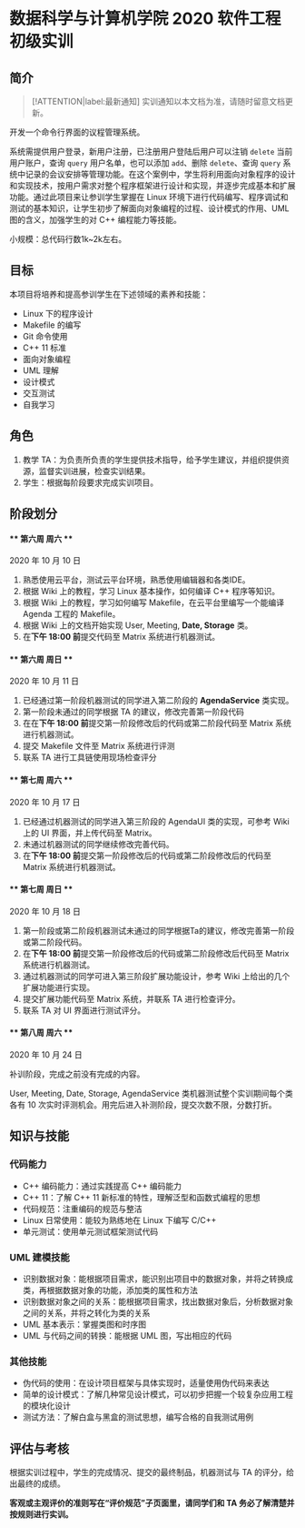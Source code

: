 # 数据科学与计算机学院 2020 软件工程初级实训

## 简介

> [!ATTENTION|label:最新通知]
> 实训通知以本文档为准，请随时留意文档更新。

开发一个命令行界面的议程管理系统。

系统需提供用户登录，新用户注册，已注册用户登陆后用户可以注销 `delete` 当前用户账户，查询 `query` 用户名单，也可以添加 `add`、删除 `delete`、查询 `query` 系统中记录的会议安排等管理功能。在这个案例中，学生将利用面向对象程序的设计和实现技术，按用户需求对整个程序框架进行设计和实现，并逐步完成基本和扩展功能。通过此项目来让参训学生掌握在 Linux 环境下进行代码编写、程序调试和测试的基本知识，让学生初步了解面向对象编程的过程、设计模式的作用、UML 图的含义，加强学生的对 C++ 编程能力等技能。

小规模：总代码行数1k~2k左右。

## 目标

本项目将培养和提高参训学生在下述领域的素养和技能：

- Linux 下的程序设计
- Makefile 的编写
- Git 命令使用
- C++ 11 标准
- 面向对象编程
- UML 理解
- 设计模式
- 交互测试
- 自我学习

## 角色

1. 教学 TA：为负责所负责的学生提供技术指导，给予学生建议，并组织提供资源，监督实训进展，检查实训结果。
2. 学生：根据每阶段要求完成实训项目。

## 阶段划分

<!-- tabs:start -->

#### ** 第六周 周六 **

2020 年 10 月 10 日

1. 熟悉使用云平台，测试云平台环境，熟悉使用编辑器和各类IDE。
2. 根据 Wiki 上的教程，学习 Linux 基本操作，如何编译 C++ 程序等知识。
3. 根据 Wiki 上的教程，学习如何编写 Makefile，在云平台里编写一个能编译 Agenda 工程的 Makefile。
4. 根据 Wiki 上的文档开始实现 User, Meeting, **Date, Storage** 类。
5. 在**下午 18:00 前**提交代码至 Matrix 系统进行机器测试。

#### ** 第六周 周日 **

2020 年 10 月 11 日

1. 已经通过第一阶段机器测试的同学进入第二阶段的 **AgendaService** 类实现。
2. 第一阶段未通过的同学根据 TA 的建议，修改完善第一阶段代码
3. 在在**下午 18:00 前**提交第一阶段修改后的代码或第二阶段代码至 Matrix 系统进行机器测试。
4. 提交 Makefile 文件至 Matrix 系统进行评测
5. 联系 TA 进行工具链使用现场检查评分

#### ** 第七周 周六 **

2020 年 10 月 17 日

1. 已经通过机器测试的同学进入第三阶段的 AgendaUI 类的实现，可参考 Wiki 上的 UI 界面，并上传代码至 Matrix。
2. 未通过机器测试的同学继续修改完善代码。
3. 在**下午 18:00 前**提交第一阶段修改后的代码或第二阶段修改后的代码至 Matrix 系统进行机器测试。

#### ** 第七周 周日 **

2020 年 10 月 18 日

1. 第一阶段或第二阶段机器测试未通过的同学根据Ta的建议，修改完善第一阶段或第二阶段代码。
2. 在**下午 18:00 前**提交第一阶段修改后的代码或第二阶段修改后代码至 Matrix 系统进行机器测试。
3. 通过机器测试的同学可进入第三阶段扩展功能设计，参考 Wiki 上给出的几个扩展功能进行实现。
4. 提交扩展功能代码至 Matrix 系统，并联系 TA 进行检查评分。
5. 联系 TA 对 UI 界面进行测试评分。

#### ** 第八周 周六 **

2020 年 10 月 24 日

补训阶段，完成之前没有完成的内容。

<!-- tabs:end -->

User, Meeting, Date, Storage, AgendaService 类机器测试整个实训期间每个类各有 10 次实时评测机会。用完后进入补测阶段，提交次数不限，分数打折。

## 知识与技能

### 代码能力

- C++ 编码能力：通过实践提高 C++ 编码能力
- C++ 11：了解 C++ 11 新标准的特性，理解泛型和函数式编程的思想
- 代码规范：注重编码的规范与整洁
- Linux 日常使用：能较为熟练地在 Linux 下编写 C/C++
- 单元测试：使用单元测试框架测试代码

### UML 建模技能

- 识别数据对象：能根据项目需求，能识别出项目中的数据对象，并将之转换成类，再根据数据对象的功能，添加类的属性和方法
- 识别数据对象之间的关系：能根据项目需求，找出数据对象后，分析数据对象之间的关系，并将之转化为类的关系
- UML 基本表示：掌握类图和时序图
- UML 与代码之间的转换：能根据 UML 图，写出相应的代码

### 其他技能

- 伪代码的使用：在设计项目框架与具体实现时，适量使用伪代码来表达
- 简单的设计模式：了解几种常见设计模式，可以初步把握一个较复杂应用工程的模块化设计
- 测试方法：了解白盒与黑盒的测试思想，编写合格的自我测试用例

## 评估与考核

根据实训过程中，学生的完成情况、提交的最终制品，机器测试与 TA 的评分，给出最终的成绩。

**客观或主观评价的准则写在“评价规范”子页面里，请同学们和 TA 务必了解清楚并按规则进行实训。**
